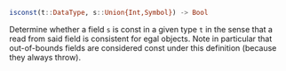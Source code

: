 ```julia
isconst(t::DataType, s::Union{Int,Symbol}) -> Bool
```

Determine whether a field `s` is const in a given type `t` in the sense that a read from said field is consistent for egal objects. Note in particular that out-of-bounds fields are considered const under this definition (because they always throw).
